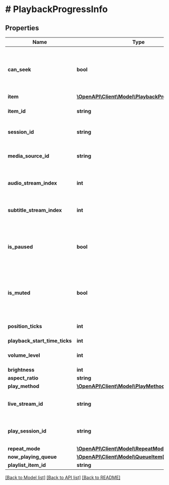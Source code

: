 # # PlaybackProgressInfo

## Properties

Name | Type | Description | Notes
------------ | ------------- | ------------- | -------------
**can_seek** | **bool** | Gets or sets a value indicating whether this instance can seek. | [optional]
**item** | [**\OpenAPI\Client\Model\PlaybackProgressInfoItem**](PlaybackProgressInfoItem.md) |  | [optional]
**item_id** | **string** | Gets or sets the item identifier. | [optional]
**session_id** | **string** | Gets or sets the session id. | [optional]
**media_source_id** | **string** | Gets or sets the media version identifier. | [optional]
**audio_stream_index** | **int** | Gets or sets the index of the audio stream. | [optional]
**subtitle_stream_index** | **int** | Gets or sets the index of the subtitle stream. | [optional]
**is_paused** | **bool** | Gets or sets a value indicating whether this instance is paused. | [optional]
**is_muted** | **bool** | Gets or sets a value indicating whether this instance is muted. | [optional]
**position_ticks** | **int** | Gets or sets the position ticks. | [optional]
**playback_start_time_ticks** | **int** |  | [optional]
**volume_level** | **int** | Gets or sets the volume level. | [optional]
**brightness** | **int** |  | [optional]
**aspect_ratio** | **string** |  | [optional]
**play_method** | [**\OpenAPI\Client\Model\PlayMethod**](PlayMethod.md) |  | [optional]
**live_stream_id** | **string** | Gets or sets the live stream identifier. | [optional]
**play_session_id** | **string** | Gets or sets the play session identifier. | [optional]
**repeat_mode** | [**\OpenAPI\Client\Model\RepeatMode**](RepeatMode.md) |  | [optional]
**now_playing_queue** | [**\OpenAPI\Client\Model\QueueItem[]**](QueueItem.md) |  | [optional]
**playlist_item_id** | **string** |  | [optional]

[[Back to Model list]](../../README.md#models) [[Back to API list]](../../README.md#endpoints) [[Back to README]](../../README.md)
